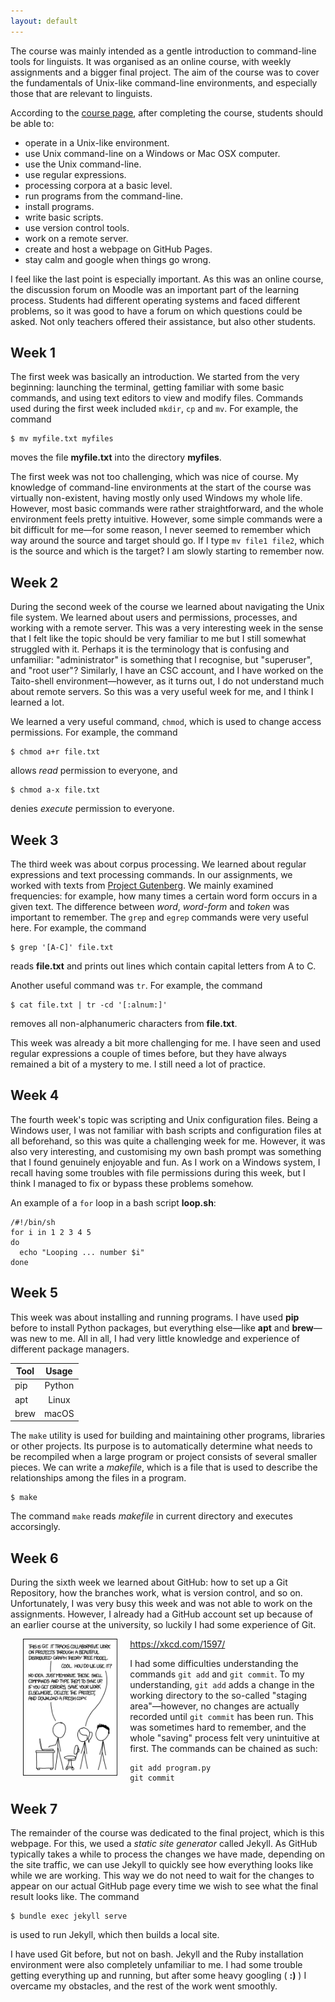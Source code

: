 ```yaml
---
layout: default
---
```


The course was mainly intended as a gentle introduction to command-line tools for linguists.
It was organised as an online course, with weekly assignments and a bigger final project.
The aim of the course was to cover the fundamentals of Unix-like command-line environments,
and especially those that are relevant to linguists.

According to the [course page](https://courses.helsinki.fi/en/kik-lg218/126710126),
after completing the course, students should be able to:

- operate in a Unix-like environment.
- use Unix command-line on a Windows or Mac OSX computer.
- use the Unix command-line.
- use regular expressions.
- processing corpora at a basic level.
- run programs from the command-line.
- install programs.
- write basic scripts.
- use version control tools.
- work on a remote server.
- create and host a webpage on GitHub Pages.
- stay calm and google when things go wrong.

I feel like the last point is especially important. As this was an online course,
the discussion forum on Moodle was an important part of the learning process.
Students had different operating systems and faced different problems,
so it was good to have a forum on which questions could be asked.
Not only teachers offered their assistance, but also other students.


## Week 1

The first week was basically an introduction. We started from the very beginning:
launching the terminal, getting familiar with some basic commands, and using text
editors to view and modify files. Commands used during the first week included
`mkdir`, `cp` and `mv`. For example, the command

```
$ mv myfile.txt myfiles
```

moves the file **myfile.txt** into the directory **myfiles**.

The first week was not too challenging, which was nice of course. My knowledge of
command-line environments at the start of the course was virtually non-existent,
having mostly only used Windows my whole life. However, most basic commands were
rather straightforward, and the whole environment feels pretty intuitive. However,
some simple commands were a bit difficult for me—for some reason, I never seemed
to remember which way around the source and target should go. If I type
`mv file1 file2`, which is the source and which is the target? I am slowly
starting to remember now.


## Week 2

During the second week of the course we learned about navigating the Unix file system.
We learned about users and permissions, processes, and working with a remote server.
This was a very interesting week in the sense that I felt like the topic should be very
familiar to me but I still somewhat struggled with it. Perhaps it is the terminology that
is confusing and unfamiliar: "administrator" is something that I recognise, but "superuser",
and "root user"? Similarly, I have an CSC account, and I have worked on the Taito-shell
environment—however, as it turns out, I do not understand much about remote servers.
So this was a very useful week for me, and I think I learned a lot.

We learned a very useful command, `chmod`, which is used to change access permissions.
For example, the command

```
$ chmod a+r file.txt
```

allows *read* permission to everyone, and

```
$ chmod a-x file.txt
```

denies *execute* permission to everyone.


## Week 3

The third week was about corpus processing. We learned about regular expressions and
text processing commands. In our assignments, we worked with texts from [Project Gutenberg](http://www.gutenberg.org/).
We mainly examined frequencies: for example, how many times a certain word form occurs in a given text. The difference between *word*, *word-form* and
*token* was important to remember. The `grep` and `egrep` commands were very useful here.
For example, the command

```
$ grep '[A-C]' file.txt
```

reads **file.txt** and prints out lines which contain capital letters from A to C.

Another useful command was ``tr``. For example, the command

```
$ cat file.txt | tr -cd '[:alnum:]'
```

removes all non-alphanumeric characters from **file.txt**.

This week was already a bit more challenging for me. I have seen and used regular
expressions a couple of times before, but they have always remained a bit of a mystery
to me. I still need a lot of practice.


## Week 4

The fourth week's topic was scripting and Unix configuration files. Being a Windows user,
I was not familiar with bash scripts and configuration files at all beforehand, so this
was quite a challenging week for me. However, it was also very interesting, and customising
my own bash prompt was something that I found genuinely enjoyable and fun. As I work on a
Windows system, I recall having some troubles with file permissions during this week, but
I think I managed to fix or bypass these problems somehow.

An example of a `for` loop in a bash script **loop.sh**:

```
/#!/bin/sh
for i in 1 2 3 4 5
do
  echo "Looping ... number $i"
done
```

## Week 5

This week was about installing and running programs. I have used **pip** before to install
Python packages, but everything else—like **apt** and **brew**—was new to me. All in all,
I had very little knowledge and experience of different package managers.

| Tool	| Usage  |
| ----- |:------:|
| pip	| Python |
| apt	| Linux	 |
| brew	| macOS  |

The `make` utility is used for building and maintaining other programs, libraries or
other projects. Its purpose is to automatically determine what needs to be recompiled
when a large program or project consists of several smaller pieces. We can write a
*makefile*, which is a file that is used to describe the relationships among the files
in a program.

```
$ make
```

The command `make` reads *makefile* in current directory and executes accorsingly.


## Week 6

During the sixth week we learned about GitHub: how to set up a Git Repository, how the
branches work, what is version control, and so on. Unfortunately, I was very busy this
week and was not able to work on the assignments. However, I already had a GitHub account
set up because of an earlier course at the university, so luckily I had some experience
of Git.

https://xkcd.com/1597/
<img src="assets/images/git.png" alt="Image" hspace="20" width="30%" align="left"/>

I had some difficulties understanding the commands `git add` and `git commit`. To my
understanding, `git add` adds a change in the working directory to the so-called
"staging area"—however, no changes are actually recorded until `git commit` has been run.
This was sometimes hard to remember, and the whole "saving" process felt very unintuitive
at first. The commands can be chained as such:

```
git add program.py
git commit
```


## Week 7

The remainder of the course was dedicated to the final project, which is this webpage.
For this, we used a *static site generator* called Jekyll. As GitHub typically takes
a while to process the changes we have made, depending on the site traffic, we can use
Jekyll to quickly see how everything looks like while we are working. This way we do not
need to wait for the changes to appear on our actual GitHub page every time we wish to
see what the final result looks like. The command

```
$ bundle exec jekyll serve
```

is used to run Jekyll, which then builds a local site.

I have used Git before, but not on bash. Jekyll and the Ruby installation environment
were also completely unfamiliar to me. I had some trouble getting everything up and
running, but after some heavy googling ( **:)** ) I overcame my obstacles, and the rest
of the work went smoothly.
